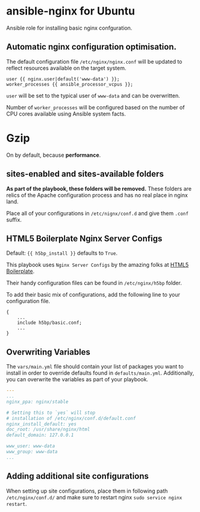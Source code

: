 ansible-nginx for Ubuntu
============

Ansible role for installing basic nginx confguration.

## Automatic nginx configuration optimisation.

The default configuration file `/etc/nginx/nginx.conf` will be updated to reflect resources available on the target system.

```nginx
user {{ nginx.user|default('www-data') }};
worker_processes {{ ansible_processor_vcpus }};
```

`user` will be set to the typical user of `www-data` and can be overwritten.

Number of `worker_processes` will be configured based on the number of CPU cores available using Ansible system facts.

# Gzip

On by default, because **performance**.

## sites-enabled and sites-available folders

**As part of the playbook, these folders will be removed.** These folders are relics of the Apache configuration process and has no real place in nginx land.

Place all of your configurations in `/etc/nignx/conf.d` and give them `.conf` suffix.

## HTML5 Boilerplate Nginx Server Configs

Default: `{{ h5bp_install }}` defaults to `True`.

This playbook uses `Nginx Server Configs` by the amazing folks at [HTML5 Boilerplate](https://github.com/h5bp).

Their handy configuration files can be found in `/etc/nginx/h5bp` folder.

To add their basic mix of configurations, add the following line to your configuration file.

```nginx
{
    ...
    include h5bp/basic.conf;
    ...
}
```

## Overwriting Variables

The `vars/main.yml` file should contain your list of packages you want to install in order to override defaults found in `defaults/main.yml`. Additionally, you can overwrite the variables as part of your playbook.

```yml
---
...
nginx_ppa: nginx/stable

# Setting this to `yes` will stop
# installation of /etc/nginx/conf.d/default.conf
nginx_install_default: yes
doc_root: /usr/share/nginx/html
default_domain: 127.0.0.1

www_user: www-data
www_group: www-data
...
```

## Adding additional site configurations

When setting up site configurations, place them in following path `/etc/nginx/conf.d/` and make sure to restart nginx `sudo service nginx restart`.
